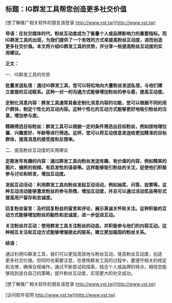 ## **标题：IG群发工具帮您创造更多社交价值**

[想了解推广相关软件的朋友请登录 http://www.vst.tw](http://www.vst.tw)

**导语：在社交媒体时代，粉丝互动度成为了衡量个人或品牌影响力的重要指标。而IG群发工具的出现，为我们提供了一个有效的方式来提高粉丝互动度，进而创造更多社交价值。本文将介绍IG群发工具的优势，并分享一些提高粉丝互动度的实用建议。**

**正文：**

一、IG群发工具的优势

**批量发送私信：通过IG群发工具，您可以轻松地向大量粉丝发送私信，与他们建立直接的互动联系。这种一对一的沟通方式能够增加粉丝的参与感，提高互动度。**

**定制化消息内容：群发工具通常具备定制化消息内容的功能，您可以根据不同的用户群体，制定个性化的互动内容。这种个性化的互动方式能够更好地吸引粉丝的注意，增加参与度。**

**精确筛选目标粉丝：群发工具可以根据一定的条件筛选出目标粉丝，例如按地理位置、兴趣爱好、年龄等进行筛选。这样，您可以将互动信息发送给更加精准的目标群体，提高消息的接受度和反馈率。**

二、提高粉丝互动度的实用建议

**定期发布有趣的内容：通过群发工具向粉丝发送有趣、有价值的内容，例如精美的图片、搞笑的视频、有启发性的语录等。这样能够吸引粉丝的关注，促使他们积极参与讨论和转发，增加互动度。**

**发起互动活动：利用群发工具向粉丝发起互动活动，例如抽奖、问答、投票等。这种互动活动能够激发粉丝的参与热情，增加互动度，并且可以通过活动奖品等形式提高用户留存和忠诚度。**

**回复粉丝留言：及时回复粉丝的留言和评论，展示真诚关怀和关注。这种积极的互动方式能够增加粉丝的黏性和忠诚度，进一步促进互动。**

**关注粉丝并互动：使用群发工具关注粉丝的动态，并积极参与他们的内容互动。这种相互关注和互动方式能够增强彼此的联系，建立更加稳固的粉丝关系。**

**结语：**

通过利用IG群发工具，我们可以更加高效地与粉丝互动，提高粉丝互动度，创造更多社交价值。但同时也需要注意，在使用群发工具的过程中，要遵守相关的规定和法律，确保合规操作。通过不断尝试和探索，结合个人或品牌的特点，相信您能够找到适合自己的策略，提升粉丝互动度，实现更大的社交成功。

[想了解推广相关软件的朋友请登录 http://www.vst.tw](http://www.vst.tw)


[访问软件官网 http://www.vst.tw](http://www.vst.tw)
